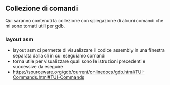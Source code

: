 ## Collezione di comandi
Qui saranno contenuti la collezione con spiegazione di alcuni comandi che mi sono tornati utili per gdb.
### layout asm
- layout asm ci permette di visualizzare il codice assembly in una finestra separata dalla cli in cui eseguiamo comandi
- torna utile per visualizzare quali sono le istruzioni precedenti e successive da eseguire
- https://sourceware.org/gdb/current/onlinedocs/gdb.html/TUI-Commands.html#TUI-Commands
